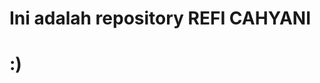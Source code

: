Ini adalah repository REFI CAHYANI
=================================

:)
===========================